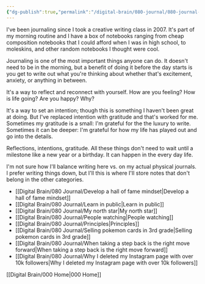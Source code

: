 ```yaml
---
{"dg-publish":true,"permalink":"/digital-brain/080-journal/080-journal-moc/"}
---
```


I've been journaling since I took a creative writing class in 2007. It's part of my morning routine and I have a box of notebooks ranging from cheap composition notebooks that I could afford when I was in high school, to moleskins, and other random notebooks I thought were cool.

Journaling is one of the most important things anyone can do. It doesn't need to be in the morning, but a benefit of doing it before the day starts is you get to write out what you're thinking about whether that's excitement, anxiety, or anything in between. 

It's a way to reflect and reconnect with yourself. How are you feeling? How is life going? Are you happy? Why?

It's a way to set an intention; though this is something I haven't been great at doing. But I've replaced intention with gratitude and that's worked for me. Sometimes my gratitude is a small: I'm grateful for the the luxury to write. Sometimes it can be deeper: I'm grateful for how my life has played out and go into the details.

Reflections, intentions, gratitude. All these things don't need to wait until a milestone like a new year or a birthday. It can happen in the every day life. 

I'm not sure how I'll balance writing here vs. on my actual physical journals. I prefer writing things down, but I'll this is where I'll store notes that don't belong in the other categories.

- [[Digital Brain/080 Journal/Develop a hall of fame mindset\|Develop a hall of fame mindset]]
- [[Digital Brain/080 Journal/Learn in public\|Learn in public]]
- [[Digital Brain/080 Journal/My north star\|My north star]]
- [[Digital Brain/080 Journal/People watching\|People watching]]
- [[Digital Brain/080 Journal/Principles\|Principles]]
- [[Digital Brain/080 Journal/Selling pokemon cards in 3rd grade\|Selling pokemon cards in 3rd grade]]
- [[Digital Brain/080 Journal/When taking a step back is the right move forward\|When taking a step back is the right move forward]]
- [[Digital Brain/080 Journal/Why I deleted my Instagram page with over 10k followers\|Why I deleted my Instagram page with over 10k followers]]


[[Digital Brain/000 Home\|000 Home]]